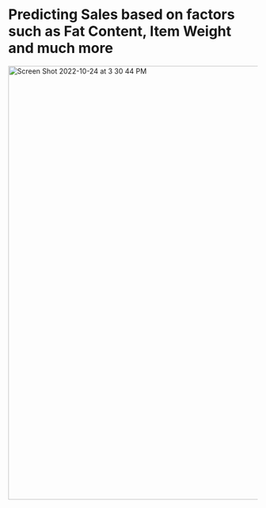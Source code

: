 # Predicting Sales based on factors such as Fat Content, Item Weight and much more 


<img width="877" alt="Screen Shot 2022-10-24 at 3 30 44 PM" src="https://user-images.githubusercontent.com/86537623/200982285-4fc1f978-a8f2-4e4a-aed4-9998be619909.png">
